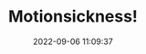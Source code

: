---
date: 2022-09-06 11:09:37
title: 'Motionsickness!'	
tags: [free, 2.5D, 2D fighter, PC]
price: Free	
img: https://i.imgur.com/fmvXiE2.png
link: https://gamejolt.com/games/motionsickness/601247	
discord: http://discord.gg/vXKrvpV	
twitter: https://twitter.com/AndreaDProjects
---